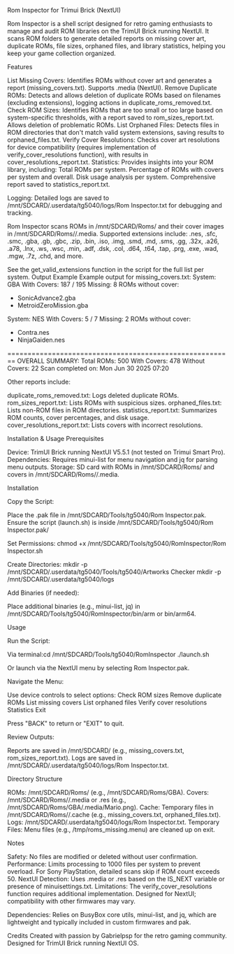 Rom Inspector for Trimui Brick (NextUI)

Rom Inspector is a shell script designed for retro gaming enthusiasts to manage and audit ROM libraries on the TrimUI Brick running NextUI. It scans ROM folders to generate detailed reports on missing cover art, duplicate ROMs, file sizes, orphaned files, and library statistics, helping you keep your game collection organized.

Features

List Missing Covers: Identifies ROMs without cover art and generates a report (missing_covers.txt). Supports .media (NextUI).
Remove Duplicate ROMs: Detects and allows deletion of duplicate ROMs based on filenames (excluding extensions), logging actions in duplicate_roms_removed.txt.
Check ROM Sizes: Identifies ROMs that are too small or too large based on system-specific thresholds, with a report saved to rom_sizes_report.txt. Allows deletion of problematic ROMs.
List Orphaned Files: Detects files in ROM directories that don't match valid system extensions, saving results to orphaned_files.txt.
Verify Cover Resolutions: Checks cover art resolutions for device compatibility (requires implementation of verify_cover_resolutions function), with results in cover_resolutions_report.txt.
Statistics: Provides insights into your ROM library, including:
Total ROMs per system.
Percentage of ROMs with covers per system and overall.
Disk usage analysis per system.
Comprehensive report saved to statistics_report.txt.


Logging: Detailed logs are saved to /mnt/SDCARD/.userdata/tg5040/logs/Rom Inspector.txt for debugging and tracking.

Rom Inspector scans ROMs in /mnt/SDCARD/Roms/<System> and their cover images in /mnt/SDCARD/Roms/<System>/.media. 
Supported extensions include:
.nes, .sfc, .smc, .gba, .gb, .gbc, .zip, .bin, .iso, .img, .smd, .md, .sms, .gg, .32x, .a26, .a78, .lnx, .ws, .wsc, .min, .adf, .dsk, .col, .d64, .t64, .tap, .prg, .exe, .wad, .mgw, .7z, .chd, and more.

See the get_valid_extensions function in the script for the full list per system.
Output Example
Example output for missing_covers.txt:
System: GBA
With Covers: 187 / 195
Missing: 8
ROMs without cover:
* SonicAdvance2.gba
* MetroidZeroMission.gba

System: NES
With Covers: 5 / 7
Missing: 2
ROMs without cover:
* Contra.nes
* NinjaGaiden.nes

========================================================
OVERALL SUMMARY:
Total ROMs: 500
With Covers: 478
Without Covers: 22
Scan completed on: Mon Jun 30 2025 07:20

Other reports include:

duplicate_roms_removed.txt: Logs deleted duplicate ROMs.
rom_sizes_report.txt: Lists ROMs with suspicious sizes.
orphaned_files.txt: Lists non-ROM files in ROM directories.
statistics_report.txt: Summarizes ROM counts, cover percentages, and disk usage.
cover_resolutions_report.txt: Lists covers with incorrect resolutions.

Installation & Usage
Prerequisites

Device: TrimUI Brick running NextUI V5.5.1 (not tested on Trimui Smart Pro).
Dependencies: Requires minui-list for menu navigation and jq for parsing menu outputs.
Storage: SD card with ROMs in /mnt/SDCARD/Roms/<System> and covers in /mnt/SDCARD/Roms/<System>/.media.

Installation

Copy the Script:

Place the .pak file in /mnt/SDCARD/Tools/tg5040/Rom Inspector.pak.
Ensure the script (launch.sh) is inside /mnt/SDCARD/Tools/tg5040/Rom Inspector.pak/


Set Permissions:
chmod +x /mnt/SDCARD/Tools/tg5040/RomInspector/Rom Inspector.sh


Create Directories:
mkdir -p /mnt/SDCARD/.userdata/tg5040/Tools/tg5040/Artworks Checker
mkdir -p /mnt/SDCARD/.userdata/tg5040/logs


Add Binaries (if needed):

Place additional binaries (e.g., minui-list, jq) in /mnt/SDCARD/Tools/tg5040/RomInspector/bin/arm or bin/arm64.


Usage

Run the Script:

Via terminal:cd /mnt/SDCARD/Tools/tg5040/RomInspector
./launch.sh


Or launch via the NextUI menu by selecting Rom Inspector.pak.


Navigate the Menu:

Use device controls to select options:
Check ROM sizes
Remove duplicate ROMs
List missing covers
List orphaned files
Verify cover resolutions
Statistics
Exit


Press "BACK" to return or "EXIT" to quit.


Review Outputs:

Reports are saved in /mnt/SDCARD/ (e.g., missing_covers.txt, rom_sizes_report.txt).
Logs are saved in /mnt/SDCARD/.userdata/tg5040/logs/Rom Inspector.txt.


Directory Structure

ROMs: /mnt/SDCARD/Roms/<System> (e.g., /mnt/SDCARD/Roms/GBA).
Covers: /mnt/SDCARD/Roms/<System>/.media or .res (e.g., /mnt/SDCARD/Roms/GBA/.media/Mario.png).
Cache: Temporary files in /mnt/SDCARD/Roms/<System>/.cache (e.g., missing_covers.txt, orphaned_files.txt).
Logs: /mnt/SDCARD/.userdata/tg5040/logs/Rom Inspector.txt.
Temporary Files: Menu files (e.g., /tmp/roms_missing.menu) are cleaned up on exit.

Notes

Safety: No files are modified or deleted without user confirmation.
Performance: Limits processing to 1000 files per system to prevent overload. For Sony PlayStation, detailed scans skip if ROM count exceeds 50.
NextUI Detection: Uses .media or .res based on the IS_NEXT variable or presence of minuisettings.txt.
Limitations:
The verify_cover_resolutions function requires additional implementation.
Designed for NextUI; compatibility with other firmwares may vary.


Dependencies: Relies on BusyBox core utils, minui-list, and jq, which are lightweight and typically included in custom firmwares and pak.

Credits
Created with passion by Gabrielpsp for the retro gaming community. Designed for TrimUI Brick running NextUI OS.
